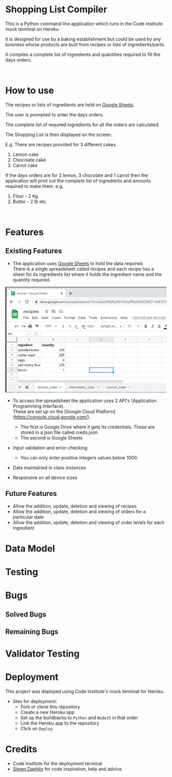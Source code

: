 <h1 >Shopping List Compiler</h1>

This is a Python command line application which runs in the Code Institute mock terminal on Heroku.

It is designed for use by a baking establishment but could be used by any business whose products are built from recipes or lists of ingredients/parts.

It compiles a complete list of ingredients and quantities required to fill the days orders.  

&nbsp;  

# How to use

The recipes or lists of ingredients are held on [Google Sheets]( https://en.wikipedia.org/wiki/Google_Sheets).  

The user is prompted to enter the days orders.

The complete list of required ingredients for all the orders are calculated.

The Shopping List is then displayed on the screen.

E.g. There are recipes provided for 3 different cakes
1. Lemon cake
2. Chocolate cake
3. Carrot cake

If the days orders are for 2 lemon, 3 chocolate and 1 carrot then the application will print out the complete list of ingredients and amounts required to make them.
e.g.
1. Flour - 2 Kg
2. Butter - 2 lb
etc

&nbsp; 

# Features

## Existing Features

- The application uses [Google Sheets]( https://en.wikipedia.org/wiki/Google_Sheets) to hold the data required.  
There is a single spreadsheet called recipes and each recipe has a sheet for its ingredients list where it holds the ingredient name and the quantity required.  

![recipes](docs/images/recipes.PNG)

- To access the spreadsheet the application uses 2 API's (Application Programming Interface).  
These are set up on the [Google Cloud Platform] (https://console.cloud.google.com/).
    - The first is Google Drive where it gets its credentials. These are stored in a json file called creds.json
    - The second is Google Sheets

- Input validation and error-checking
    - You can only enter positive integers values below 1000.  

- Data maintained in class instances  

- Responsive on all device sizes  


## Future Features

- Allow the addition, update, deletion and viewing of recipes
- Allow the addition, update, deletion and viewing of orders for a particular date
- Allow the addition, update, deletion and viewing of order levels for each ingredient

# Data Model

# Testing

# Bugs

## Solved Bugs

## Remaining Bugs

# Validator Testing

# Deployment

This project was deployed  using Code Institute's mock terminal for Heroku.

- Stes for deployment:
    - Fork or clone this repository 
    - Create a new Heroku app
    - Set up the buildbacks to <code>Python</code> and <code>NodeJS</code> in that order
    - Link the Heroku app to the repository
    - Click on <code>Deploy</code>


# Credits

* Code Institute for the deployment terminal
* [Simen Daehlin](https://github.com/Eventyret "Simen Daehlin") for code inspiration, help and advice.









